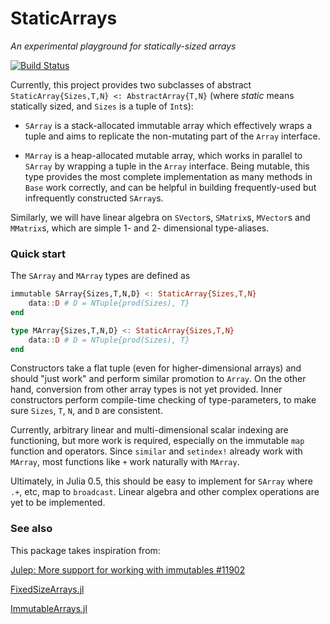 # StaticArrays

*An experimental playground for statically-sized arrays*

[![Build Status](https://travis-ci.org/andyferris/StaticArrays.jl.svg?branch=master)](https://travis-ci.org/andyferris/StaticArrays.jl)

Currently, this project provides two subclasses of abstract
`StaticArray{Sizes,T,N} <: AbstractArray{T,N}` (where *static* means statically
sized, and `Sizes` is a tuple of `Int`s):

* `SArray` is a stack-allocated immutable array which effectively wraps a
  tuple and aims to replicate the non-mutating part of the `Array` interface.

* `MArray` is a heap-allocated mutable array, which works in parallel to
  `SArray` by wrapping a tuple in the `Array` interface. Being mutable, this
  type provides the most complete implementation as many methods in `Base` work
  correctly, and can be helpful in building frequently-used but infrequently
  constructed `SArray`s.

Similarly, we will have linear algebra on `SVector`s, `SMatrix`s, `MVector`s
and `MMatrix`s, which are simple 1- and 2- dimensional type-aliases.

### Quick start

The `SArray` and `MArray` types are defined as

```julia
immutable SArray{Sizes,T,N,D} <: StaticArray{Sizes,T,N}
    data::D # D = NTuple{prod(Sizes), T}
end

type MArray{Sizes,T,N,D} <: StaticArray{Sizes,T,N}
    data::D # D = NTuple{prod(Sizes), T}
end
```

Constructors take a flat tuple (even for higher-dimensional arrays) and should
"just work" and perform similar promotion to `Array`. On the other hand,
conversion from other array types is not yet provided. Inner constructors perform
compile-time checking of type-parameters, to make sure `Sizes`, `T`, `N`, and `D`
are consistent.

Currently, arbitrary linear and multi-dimensional scalar indexing are functioning, but
more work is required, especially on the immutable `map` function and operators.
Since `similar` and `setindex!` already work with `MArray`, most functions like
`+` work naturally with `MArray`.

Ultimately, in Julia 0.5, this should be easy to implement for `SArray` where
`.+`, etc, map to `broadcast`. Linear algebra and other complex operations are
yet to be implemented.

### See also

This package takes inspiration from:

[Julep: More support for working with immutables #11902](https://github.com/JuliaLang/julia/issues/11902)

[FixedSizeArrays.jl](https://github.com/SimonDanisch/FixedSizeArrays.jl)

[ImmutableArrays.jl](https://github.com/JuliaGeometry/ImmutableArrays.jl)
